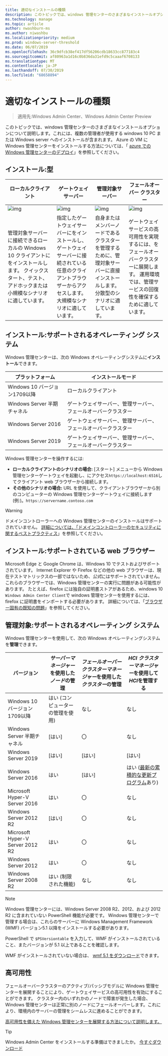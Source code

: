 ```yaml
---
title: 適切なインストールの種類
description: このトピックでは、windows 管理センターのさまざまなインストールオプションについて説明します。これには、複数の管理者が使用する windows 10 PC または Windows server へのインストールが含まれます。
ms.technology: manage
ms.topic: article
author: nwashburn-ms
ms.author: niwashbu
ms.localizationpriority: medium
ms.prod: windows-server-threshold
ms.date: 06/07/2019
ms.openlocfilehash: 36c9dfcb38ef417df56206cdb18633cc877183c4
ms.sourcegitcommit: af80963a1d16c0b836da31efd9c5caaaf6708133
ms.translationtype: MT
ms.contentlocale: ja-JP
ms.lasthandoff: 07/30/2019
ms.locfileid: "68658894"
---
```

# <a name="what-type-of-installation-is-right-for-you"></a>適切なインストールの種類

>適用先:Windows Admin Center、Windows Admin Center Preview

このトピックでは、windows 管理センターのさまざまなインストールオプションについて説明します。これには、複数の管理者が使用する windows 10 PC または Windows server へのインストールが含まれます。 Azure の VM に Windows 管理センターをインストールする方法については、「 [azure での Windows 管理センターのデプロイ](../azure/deploy-wac-in-azure.md)」を参照してください。

## <a name="installation-types"></a>インストール:型

| ローカルクライアント                                | ゲートウェイ サーバー                                  | 管理対象サーバー                               | フェールオーバー クラスター                           |
|---------------------------------------------|-------------------------------------------------|----------------------------------------------|--------------------------------------------|
| ![img](../media/deployment-options/W10.PNG) | ![img](../media/deployment-options/gateway.PNG) | ![img](../media/deployment-options/node.PNG) | ![img](../media/deployment-options/HA.png) |
| 管理対象サーバーに接続できるローカルの Windows 10 クライアントにをインストールします。  クイックスタート、テスト、アドホックまたは小規模なシナリオに適しています。 |指定したゲートウェイサーバーにをインストールし、ゲートウェイサーバーに接続されている任意のクライアントブラウザーからアクセスします。  大規模なシナリオに適しています。 | 自身またはメンバーノードであるクラスターを管理するために、管理対象サーバーに直接インストールします。  分散型のシナリオに適しています。 | ゲートウェイサービスの高可用性を実現するには、をフェールオーバークラスターに展開します。 運用環境では、管理サービスの回復性を確保するために適しています。 |

## <a name="installation-supported-operating-systems"></a>インストール:サポートされるオペレーティング システム

Windows 管理センターは、次の Windows オペレーティングシステムに**インストール**できます。

| **プラットフォーム**                       | **インストールモード** |
| -----------------------------------| --------------------- |
| Windows 10 バージョン1709以降  | ローカルクライアント |
| Windows Server 半期チャネル | ゲートウェイサーバー、管理サーバー、フェールオーバークラスター |
| Windows Server 2016                | ゲートウェイサーバー、管理サーバー、フェールオーバークラスター |
| Windows Server 2019                | ゲートウェイサーバー、管理サーバー、フェールオーバークラスター |

Windows 管理センターを操作するには:

- **ローカルクライアントのシナリオの場合:** [スタート] メニューから Windows 管理センターゲートウェイを起動し、にアクセス`https://localhost:6516`してクライアント web ブラウザーから接続します。
- **その他のシナリオの場合:** URL を使用して、クライアントブラウザーから別のコンピューターの Windows 管理センターゲートウェイに接続します (例:)。`https://servername.contoso.com`

> [!WARNING]
> ドメインコントローラーへの Windows 管理センターのインストールはサポートされていません。 [詳細については、「ドメインコントローラーのセキュリティに関するベストプラクティス](https://docs.microsoft.com/windows-server/identity/ad-ds/plan/security-best-practices/securing-domain-controllers-against-attack)」を参照してください。 

## <a name="installation-supported-web-browsers"></a>インストール:サポートされている web ブラウザー

Microsoft Edge と Google Chrome は、Windows 10 でテストおよびサポートされています。 Internet Explorer や Firefox などの他の web ブラウザーは、現在テストマトリックスの一部ではないため、*公式*にはサポートされていません。 これらのブラウザーでは、Windows 管理センターの実行に問題がある可能性があります。 たとえば、firefox には独自の証明書ストアがあるため、windows 10 `Windows Admin Center Client`で windows 管理センターを使用するには、firefox に証明書をインポートする必要があります。 詳細については、「[ブラウザー固有の既知の問題](../support/known-issues.md#browser-specific-issues)」を参照してください。

## <a name="management-target-supported-operating-systems"></a>管理対象:サポートされるオペレーティング システム

Windows 管理センターを使用して、次の Windows オペレーティングシステムを**管理**できます。

| バージョン | *サーバーマネージャー*を使用した*ノード*の管理 | *フェールオーバークラスターマネージャー*を使用した*クラスター*の管理 | *HCI クラスターマネージャー*を使用して*HCI*を管理する |
| ------------------------- |--------------- | ----- | ------------------------ |
| Windows 10 バージョン1709以降 | はい (コンピューターの管理を使用) | なし | なし |
| Windows Server 半期チャネル | [はい] | 〇 | なし |
| Windows Server 2019 | [はい] | [はい] | [はい] |
| Windows Server 2016 | はい | [はい] | はい ([最新の累積的な更新プログラム](../use/manage-hyper-converged.md#prepare-your-windows-server-2016-cluster-for-windows-admin-center)あり) |
| Microsoft Hyper-V Server 2016 | はい | 〇 | なし |
| Windows Server 2012 R2 | [はい] | 〇 | なし |
| Microsoft Hyper-V Server 2012 R2 | はい | 〇 | なし |
| Windows Server 2012 | はい | 〇 | なし |
| Windows Server 2008 R2 | はい (制限された機能) | なし | なし |

> [!NOTE]
> Windows 管理センターには、Windows Server 2008 R2、2012、および 2012 R2 に含まれていない PowerShell 機能が必要です。 Windows 管理センターで管理する場合は、これらのサーバーに Windows Management Framework (WMF) バージョン5.1 以降をインストールする必要があります。
> 
> PowerShell で `$PSVersiontable` を入力して、WMF がインストールされていること、またバージョンが 5.1 以上であることを確認します。 
> 
> WMF がインストールされていない場合は、 [wmf 5.1 をダウンロード](https://www.microsoft.com/en-us/download/details.aspx?id=54616)できます。

## <a name="high-availability"></a>高可用性

フェールオーバークラスターのアクティブ/パッシブモデルに Windows 管理センターを展開することにより、ゲートウェイサービスの高可用性を有効にすることができます。 クラスター内のいずれかのノードで障害が発生した場合、Windows 管理センターは正常に別のノードにフェールオーバーします。これにより、環境内のサーバーの管理をシームレスに進めることができます。

[高可用性を備えた Windows 管理センターを展開する方法について説明します。](../deploy/high-availability.md)

> [!Tip]
> Windows Admin Center をインストールする準備はできましたか。 [今すぐダウンロード](https://aka.ms/windowsadmincenter)
